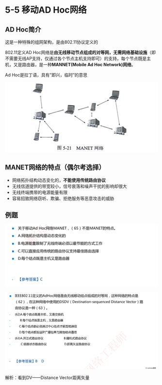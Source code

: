 # 5-5 移动AD Hoc网络

## AD Hoc简介

这是一种特殊的组网架构，是由802.11协议定义的

802.11定义AD Hoc网络是**由无线移动节点组成的对等网，无需网络基础设施**（即不需要无线AP支持，仅通过各个节点主机支持即可）的支持，每个节点既是主机，又是路由器，是一种**MANNET(Mobile Ad Hoc Network)网络**。

Ad Hoc是拉丁语，具有”即兴，临时”的意思

![image-20230925225506475](./assets/image-20230925225506475.png)

## MANET网络的特点（偶尔考选择）

- 网络拓扑结构动态变化的，**不能使用传统路由协议**
- 无线信道提供的带宽较小，信号衰落和噪声干扰的影响却很大
- 无线终端携带的电源能量有限
- 容易招致网络窃听、欺骗、拒绝服务等恶意攻击的威胁

## 例题

![image-20230925225820324](./assets/image-20230925225820324.png)

![image-20230925225841042](./assets/image-20230925225841042.png)

解析：看到DV——Distance Vector距离矢量